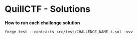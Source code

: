 # QuillCTF - Solutions

**How to run each challenge solution**

```
forge test --contracts src/test/CHALLENGE_NAME.t.sol -vvv
```
